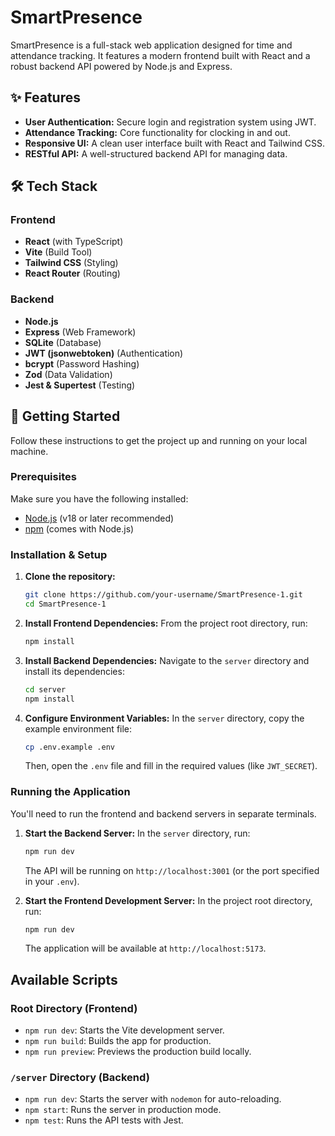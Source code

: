 # SmartPresence

SmartPresence is a full-stack web application designed for time and attendance tracking. It features a modern frontend built with React and a robust backend API powered by Node.js and Express.

## ✨ Features

*   **User Authentication:** Secure login and registration system using JWT.
*   **Attendance Tracking:** Core functionality for clocking in and out.
*   **Responsive UI:** A clean user interface built with React and Tailwind CSS.
*   **RESTful API:** A well-structured backend API for managing data.

## 🛠️ Tech Stack

### Frontend
*   **React** (with TypeScript)
*   **Vite** (Build Tool)
*   **Tailwind CSS** (Styling)
*   **React Router** (Routing)

### Backend
*   **Node.js**
*   **Express** (Web Framework)
*   **SQLite** (Database)
*   **JWT (jsonwebtoken)** (Authentication)
*   **bcrypt** (Password Hashing)
*   **Zod** (Data Validation)
*   **Jest & Supertest** (Testing)

## 🚀 Getting Started

Follow these instructions to get the project up and running on your local machine.

### Prerequisites

Make sure you have the following installed:
*   [Node.js](https://nodejs.org/en/) (v18 or later recommended)
*   [npm](https://www.npmjs.com/get-npm) (comes with Node.js)

### Installation & Setup

1.  **Clone the repository:**
    ```bash
    git clone https://github.com/your-username/SmartPresence-1.git
    cd SmartPresence-1
    ```

2.  **Install Frontend Dependencies:**
    From the project root directory, run:
    ```bash
    npm install
    ```

3.  **Install Backend Dependencies:**
    Navigate to the `server` directory and install its dependencies:
    ```bash
    cd server
    npm install
    ```

4.  **Configure Environment Variables:**
    In the `server` directory, copy the example environment file:
    ```bash
    cp .env.example .env
    ```
    Then, open the `.env` file and fill in the required values (like `JWT_SECRET`).

### Running the Application

You'll need to run the frontend and backend servers in separate terminals.

1.  **Start the Backend Server:**
    In the `server` directory, run:
    ```bash
    npm run dev
    ```
    The API will be running on `http://localhost:3001` (or the port specified in your `.env`).

2.  **Start the Frontend Development Server:**
    In the project root directory, run:
    ```bash
    npm run dev
    ```
    The application will be available at `http://localhost:5173`.

## Available Scripts

### Root Directory (Frontend)
*   `npm run dev`: Starts the Vite development server.
*   `npm run build`: Builds the app for production.
*   `npm run preview`: Previews the production build locally.

### `/server` Directory (Backend)
*   `npm run dev`: Starts the server with `nodemon` for auto-reloading.
*   `npm start`: Runs the server in production mode.
*   `npm test`: Runs the API tests with Jest.
